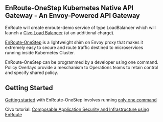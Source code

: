 ## EnRoute-OneStep Kubernetes Native API Gateway - An Envoy-Powered API Gateway
EnRoute will create enroute-demo service of type LoadBalancer which will launch a [Civo Load Balancer](https://www.civo.com/load-balancers) (at an additional charge).

[EnRoute-OneStep](https://www.getenroute.io/) is a lightweight shim on Envoy proxy that makes it extremely easy to secure and route traffic destined to microservices running inside Kubernetes Cluster.

EnRoute-OneStep can be programmed by a developer using one command. Policy Overlays provide a meschanism to Operations teams to retain control and specify shared policy.

## Getting Started

[Getting started](https://docs.getenroute.io/docs/prologue/introduction/) with EnRoute-OneStep involves running [only one command](https://docs.getenroute.io/docs/prologue/getting-started-standalone/)

Civo tutorial: [Composable Application Security and Infrastructure using EnRoute](https://www.civo.com/learn/composable-application-security-and-infrastructure-using-enroute-on-civo)


